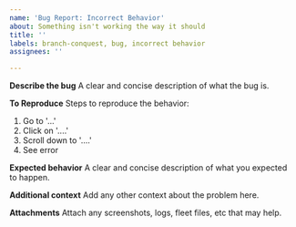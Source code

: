 ```yaml
---
name: 'Bug Report: Incorrect Behavior'
about: Something isn't working the way it should
title: ''
labels: branch-conquest, bug, incorrect behavior
assignees: ''

---
```


**Describe the bug**
A clear and concise description of what the bug is.

**To Reproduce**
Steps to reproduce the behavior:
1. Go to '...'
2. Click on '....'
3. Scroll down to '....'
4. See error

**Expected behavior**
A clear and concise description of what you expected to happen.

**Additional context**
Add any other context about the problem here.

**Attachments**
Attach any screenshots, logs, fleet files, etc that may help.
